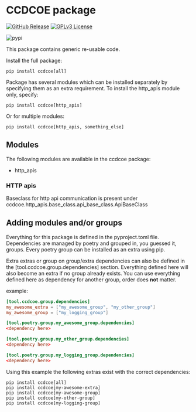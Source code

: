 # CCDCOE package

[![GitHub Release](https://img.shields.io/github/release/ccdcoe/ccdcoe.svg?style=flat)]()
[![GPLv3 License](https://img.shields.io/badge/License-GPL%20v3-yellow.svg)](https://opensource.org/licenses/)

![pypi](https://github.com/ccdcoe/ccdcoe/actions/workflows/package_to_pypi.yaml/badge.svg)

This package contains generic re-usable code.

Install the full package:

```
pip install ccdcoe[all]
```

Package has several modules which can be installed separately by specifying them 
as an extra requirement. To install the http_apis module only, specify:

```
pip install ccdcoe[http_apis]
```
Or for multiple modules:
```
pip install ccdcoe[http_apis, something_else]
```

## Modules

The following modules are available in the ccdcoe package:

* http_apis

### HTTP apis

Baseclass for http api communication is present under 
ccdcoe.http_apis.base_class.api_base_class.ApiBaseClass

## Adding modules and/or groups

Everything for this package is defined in the pyproject.toml file. Dependencies are managed by poetry and grouped in, you guessed it, groups. Every poetry group can be installed as an extra using pip. 

Extra extras or group on group/extra dependencies can also be defined in the [tool.ccdcoe.group.dependencies] section. Everything defined here will also become an extra if no group already exists. You can use everything defined here as dependency for another group, order does **not** matter.

example:
```toml
[tool.ccdcoe.group.dependencies]
my_awesome_extra = ["my_awesome_group", "my_other_group"]
my_awesome_group = ["my_logging_group"]

[tool.poetry.group.my_awesome_group.dependencies]
<dependency here>

[tool.poetry.group.my_other_group.dependencies]
<dependency here>

[tool.poetry.group.my_logging_group.dependencies]
<dependency here>
```

Using this example the following extras exist with the correct dependencies:
```
pip install ccdcoe[all]
pip install ccdcoe[my-awesome-extra]
pip install ccdcoe[my-awesome-group]
pip install ccdcoe[my-other-group]
pip install ccdcoe[my-logging-group]
```
